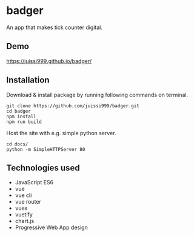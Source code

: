 # badger

An app that makes tick counter digital.

## Demo

https://juissi999.github.io/badger/

## Installation

Download & install package by running following commands on terminal.

    git clone https://github.com/juissi999/badger.git
    cd badger
    npm install
    npm run build

Host the site with e.g. simple python server.

    cd docs/
    python -m SimpleHTTPServer 80

## Technologies used

- JavaScript ES6
- vue
- vue cli
- vue router
- vuex
- vuetify
- chart.js
- Progressive Web App design
